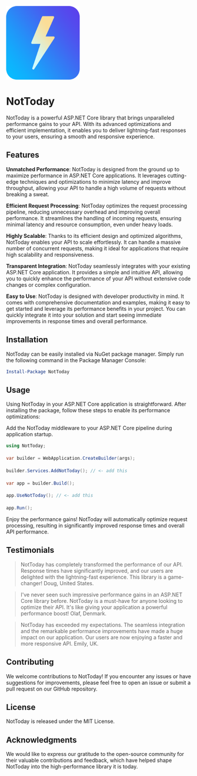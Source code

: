 <img src="assets/icon.png?raw=true" width=200>

# NotToday

NotToday is a powerful ASP.NET Core library that brings unparalleled performance gains to your API. With its advanced optimizations and efficient implementation, it enables you to deliver lightning-fast responses to your users, ensuring a smooth and responsive experience.

## Features
**Unmatched Performance**: NotToday is designed from the ground up to maximize performance in ASP.NET Core applications. It leverages cutting-edge techniques and optimizations to minimize latency and improve throughput, allowing your API to handle a high volume of requests without breaking a sweat.

**Efficient Request Processing**: NotToday optimizes the request processing pipeline, reducing unnecessary overhead and improving overall performance. It streamlines the handling of incoming requests, ensuring minimal latency and resource consumption, even under heavy loads.

**Highly Scalable**: Thanks to its efficient design and optimized algorithms, NotToday enables your API to scale effortlessly. It can handle a massive number of concurrent requests, making it ideal for applications that require high scalability and responsiveness.

**Transparent Integration**: NotToday seamlessly integrates with your existing ASP.NET Core application. It provides a simple and intuitive API, allowing you to quickly enhance the performance of your API without extensive code changes or complex configuration.

**Easy to Use**: NotToday is designed with developer productivity in mind. It comes with comprehensive documentation and examples, making it easy to get started and leverage its performance benefits in your project. You can quickly integrate it into your solution and start seeing immediate improvements in response times and overall performance.

## Installation
NotToday can be easily installed via NuGet package manager. Simply run the following command in the Package Manager Console:
```powershell
Install-Package NotToday
```

## Usage
Using NotToday in your ASP.NET Core application is straightforward. After installing the package, follow these steps to enable its performance optimizations:

Add the NotToday middleware to your ASP.NET Core pipeline during application startup.

```csharp
using NotToday;

var builder = WebApplication.CreateBuilder(args);

builder.Services.AddNotToday(); // <- add this

var app = builder.Build();

app.UseNotToday(); // <- add this

app.Run();
```

Enjoy the performance gains! NotToday will automatically optimize request processing, resulting in significantly improved response times and overall API performance.

## Testimonials

> NotToday has completely transformed the performance of our API. Response times have significantly improved, and our users are delighted with the lightning-fast experience. This library is a game-changer! Doug, United States.

> I've never seen such impressive performance gains in an ASP.NET Core library before. NotToday is a must-have for anyone looking to optimize their API. It's like giving your application a powerful performance boost! Olaf, Denmark.

> NotToday has exceeded my expectations. The seamless integration and the remarkable performance improvements have made a huge impact on our application. Our users are now enjoying a faster and more responsive API. Emily, UK.

## Contributing
We welcome contributions to NotToday! If you encounter any issues or have suggestions for improvements, please feel free to open an issue or submit a pull request on our GitHub repository.

## License
NotToday is released under the MIT License.

## Acknowledgments
We would like to express our gratitude to the open-source community for their valuable contributions and feedback, which have helped shape NotToday into the high-performance library it is today.